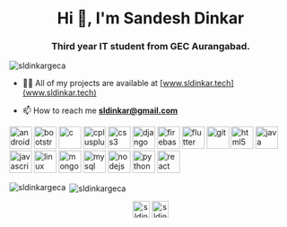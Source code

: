 <h1 align="center">Hi 👋, I'm Sandesh Dinkar</h1>
<h3 align="center">Third year IT student from GEC Aurangabad.</h3>

<p align="left"> <img src="https://komarev.com/ghpvc/?username=sldinkargeca" alt="sldinkargeca" /> </p>

- 👨‍💻 All of my projects are available at [www.sldinkar.tech](www.sldinkar.tech)

- 📫 How to reach me **sldinkar@gmail.com**

<p align="left"><img src="https://devicons.github.io/devicon/devicon.git/icons/android/android-original-wordmark.svg" alt="android" width="40" height="40"/> <img src="https://devicons.github.io/devicon/devicon.git/icons/bootstrap/bootstrap-plain.svg" alt="bootstrap" width="40" height="40"/> <img src="https://devicons.github.io/devicon/devicon.git/icons/c/c-original.svg" alt="c" width="40" height="40"/> <img src="https://devicons.github.io/devicon/devicon.git/icons/cplusplus/cplusplus-original.svg" alt="cplusplus" width="40" height="40"/> <img src="https://devicons.github.io/devicon/devicon.git/icons/css3/css3-original-wordmark.svg" alt="css3" width="40" height="40"/> <img src="https://devicons.github.io/devicon/devicon.git/icons/django/django-original.svg" alt="django" width="40" height="40"/> <img src="https://www.vectorlogo.zone/logos/firebase/firebase-icon.svg" alt="firebase" width="40" height="40"/> <img src="https://www.vectorlogo.zone/logos/flutterio/flutterio-icon.svg" alt="flutter" width="40" height="40"/> <img src="https://www.vectorlogo.zone/logos/git-scm/git-scm-icon.svg" alt="git" width="40" height="40"/> <img src="https://devicons.github.io/devicon/devicon.git/icons/html5/html5-original-wordmark.svg" alt="html5" width="40" height="40"/> <img src="https://devicons.github.io/devicon/devicon.git/icons/java/java-original-wordmark.svg" alt="java" width="40" height="40"/> <img src="https://devicons.github.io/devicon/devicon.git/icons/javascript/javascript-original.svg" alt="javascript" width="40" height="40"/> <img src="https://devicons.github.io/devicon/devicon.git/icons/linux/linux-original.svg" alt="linux" width="40" height="40"/> <img src="https://devicons.github.io/devicon/devicon.git/icons/mongodb/mongodb-original-wordmark.svg" alt="mongodb" width="40" height="40"/> <img src="https://devicons.github.io/devicon/devicon.git/icons/mysql/mysql-original-wordmark.svg" alt="mysql" width="40" height="40"/> <img src="https://devicons.github.io/devicon/devicon.git/icons/nodejs/nodejs-original-wordmark.svg" alt="nodejs" width="40" height="40"/> <img src="https://devicons.github.io/devicon/devicon.git/icons/python/python-original.svg" alt="python" width="40" height="40"/> <img src="https://devicons.github.io/devicon/devicon.git/icons/react/react-original-wordmark.svg" alt="react" width="40" height="40"/></p>

<p><img align="left" src="https://github-readme-stats.vercel.app/api/top-langs/?username=sldinkargeca&layout=compact" alt="sldinkargeca" /></p>

<p>&nbsp;<img align="center" src="https://github-readme-stats.vercel.app/api?username=sldinkargeca&show_icons=true" alt="sldinkargeca" /></p>

<p align="center">
<a href="https://linkedin.com/in/sldinkar5657" target="blank"><img align="center" src="https://cdn.jsdelivr.net/npm/simple-icons@3.0.1/icons/linkedin.svg" alt="sldinkar5657" height="30" width="30" /></a>
<a href="https://instagram.com/sldinkar_" target="blank"><img align="center" src="https://cdn.jsdelivr.net/npm/simple-icons@3.0.1/icons/instagram.svg" alt="sldinkar_" height="30" width="30" /></a>
</p>
